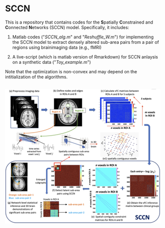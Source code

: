 # SCCN
This is a repository that contains codes for the **S**patially **C**onstrained and **C**onnected **N**etworks (SCCN) model. Specifically, it includes:
1. Matlab codes ("*SCCN_alg.m*" and "*Reshuffle_W.m*") for implementing the SCCN model to extract densely altered sub-area pairs from a pair of regions using brainimaging data (e.g., fMRI)

2. A live-script (which is matlab version of Rmarkdown) for SCCN anlaysis on a synthetic data ("*Toy_example.m*")

Note that the optimization is non-convex and may depend on the intitialization of the algorithms.

\
![Image](/SCCN_between/SCCN_pipeline.png)
